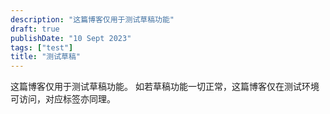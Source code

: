 ```yaml
---
description: "这篇博客仅用于测试草稿功能"
draft: true
publishDate: "10 Sept 2023"
tags: ["test"]
title: "测试草稿"
---
```


这篇博客仅用于测试草稿功能。
如若草稿功能一切正常，这篇博客仅在测试环境可访问，对应标签亦同理。
